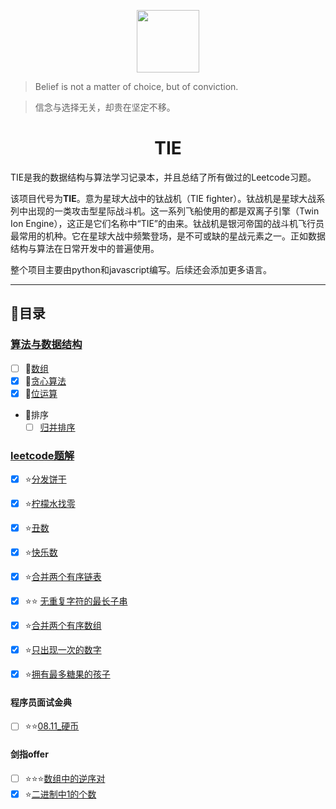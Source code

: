
<p align="center"><img width="100px" src="https://img.apoollo.xyz/tie2.png"></p>



> Belief is not a matter of choice, but  of  conviction.

> 信念与选择无关，却贵在坚定不移。

<h1 align="center">TIE</h1>

TIE是我的数据结构与算法学习记录本，并且总结了所有做过的Leetcode习题。

该项目代号为**TIE**。意为星球大战中的钛战机（TIE fighter）。钛战机是星球大战系列中出现的一类攻击型星际战斗机。这一系列飞船使用的都是双离子引擎（Twin Ion Engine），这正是它们名称中“TIE”的由来。钛战机是银河帝国的战斗机飞行员最常用的机种。它在星球大战中频繁登场，是不可或缺的星战元素之一。正如数据结构与算法在日常开发中的普遍使用。

整个项目主要由python和javascript编写。后续还会添加更多语言。

------

## 📃目录

### [算法与数据结构](/algorithm/README.md)
* [ ] 🚌[数组](/data-structure/array.md)
* [x] 🍕[贪心算法](/algorithm/Greedy.md)
* [x] 🤯[位运算](algorithm/BitManipulation.md)
* 🧮排序
  * [ ] [归并排序](/algorithm/MergeSort.md)

### [leetcode题解](/leetcode/README.md)
* [x] ⭐[分发饼干](/leetcode/455_分发饼干.md) 
* [x] ⭐[柠檬水找零](/leetcode/860_柠檬水找零.md) 　
* [x] ⭐[丑数](/leetcode/263_丑数.md) 
* [x] ⭐[快乐数](/leetcode/202_快乐数.md) 
* [x] ⭐[合并两个有序链表](/leetcode/21_合并两个有序链表.md)
* [x]  ⭐⭐ [无重复字符的最长子串](/leetcode/3_无重复字符的最长子串.md)
* [x] ⭐[合并两个有序数组](/leetcode/88_合并两个有序数组.md) 
* [x] ⭐[只出现一次的数字](/leetcode/136_只出现一次的数字.md)
* [x]  ⭐[拥有最多糖果的孩子](/leetcode/1431_拥有最多糖果的孩子.md)


#### 程序员面试金典

* [ ] ⭐⭐[08.11_硬币](leetcode/程序员面试金典/面试题08_11_硬币.md)

#### 剑指offer

* [ ] ⭐⭐⭐[数组中的逆序对](/leetcode/剑指offer/51_数组中的逆序对.md) 
* [x] ⭐[二进制中1的个数](/leetcode/剑指offer/15_%20二进制中1的个数.md)  